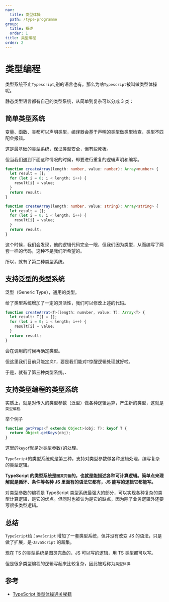 ```yaml
---
nav:
  title: 类型体操
  path: /type-programme
group:
  title: 概述
  order: 1
title: 类型编程
order: 2
---
```


# 类型编程

类型系统不止`Typescript`,别的语言也有。那么为啥`Typescript`被叫做类型体操呢。

静态类型语言都有自己的类型系统，从简单到复杂可以分成 3 类：

## 简单类型系统

变量、函数、类都可以声明类型，编译器会基于声明的类型做类型检查，类型不匹配会报错。

这是最基础的类型系统，保证类型安全，但有些死板。

但当我们遇到下面这种情况的时候，却要进行重复的逻辑声明和编写。

```ts
function createArray(length: number, value: number): Array<number> {
  let result = [];
  for (let i = 0; i < length; i++) {
    result[i] = value;
  }
  return result;
}

function createArray(length: number, value: string): Array<string> {
  let result = [];
  for (let i = 0; i < length; i++) {
    result[i] = value;
  }
  return result;
}
```

这个时候，我们会发现，他的逻辑代码完全一眼，但我们因为类型，从而编写了两套一样的代码，这种不是我们所希望的。

所以，就有了第二种类型系统。

## 支持泛型的类型系统

泛型（Generic Type），通用的类型。

给了类型系统增加了一定的灵活性，我们可以修改上述的代码。

```ts
function createArrat<T>(length: numvber, value: T): Array<T> {
  let result: T[] = [];
  for (let i = 0; i < length; i++) {
    result[i] = value;
  }
  return result;
}
```

会在调用的时候再确定类型。

但这里我们目前只能定义`T`，要是我们能对`T`惊醒逻辑处理就好啦。

于是，就有了第三种类型系统。、

## 支持类型编程的类型系统

实质上，就是对传入的类型参数（泛型）做各种逻辑运算，产生新的类型，这就是`类型编程`.

举个例子

```ts
function getProps<T extends Object>(obj: T): keyof T {
  return Object.getKeys(obj);
}
```

这里的`keyof`就是对类型参数`T`的处理。

`TypeScript`的类型系统就是第三种，支持对类型参数做各种逻辑处理，编写复杂的类型逻辑。

**TypeScript 的类型系统是`图灵完备`的，也就是能描述各种可计算逻辑。简单点来理解就是循环、条件等各种 JS 里面有的语法它都有，JS 能写的逻辑它都能写。**

对类型参数的编程是 TypeScript 类型系统最强大的部分，可以实现各种复杂的类型计算逻辑，是它的优点。但同时也被认为是它的缺点，因为除了业务逻辑外还要写很多类型逻辑。

## 总结

`TypeScript`给 `JavaScript` 增加了一套类型系统，但并没有改变 JS 的语法，只是做了扩展，是·`JavaScript` 的超集。

现在 TS 的类型系统是图灵完备的，JS 可以写的逻辑，用 TS 类型都可以写。

但是很多类型编程的逻辑写起来比较复杂，因此被戏称为`类型体操`.

## 参考

- [ TypeScript 类型体操通关秘籍](https://juejin.cn/book/7047524421182947366/section)
